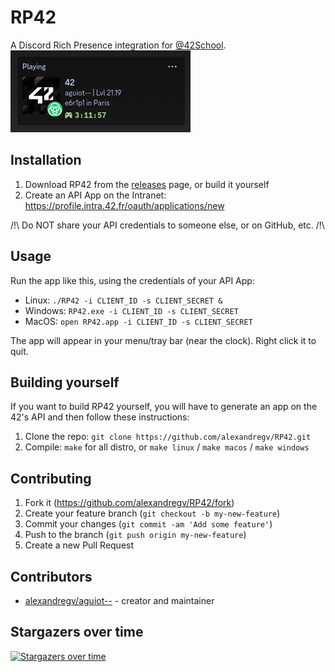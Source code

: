 # RP42

A Discord Rich Presence integration for [@42School](https://github.com/42School).  
![Screenshot](https://raw.githubusercontent.com/alexandregv/RP42/master/screenshot.png)

## Installation
1. Download RP42 from the [releases](https://github.com/alexandregv/RP42/releases) page, or build it yourself  
2. Create an API App on the Intranet: https://profile.intra.42.fr/oauth/applications/new

/!\ Do NOT share your API credentials to someone else, or on GitHub, etc. /!\

## Usage
Run the app like this, using the credentials of your API App:
  - Linux: `./RP42 -i CLIENT_ID -s CLIENT_SECRET &`  
  - Windows: `RP42.exe -i CLIENT_ID -s CLIENT_SECRET`  
  - MacOS: `open RP42.app -i CLIENT_ID -s CLIENT_SECRET`  

The app will appear in your menu/tray bar (near the clock). Right click it to quit.

## Building yourself
If you want to build RP42 yourself, you will have to generate an app on the 42's API and then follow these instructions:  
1. Clone the repo: `git clone https://github.com/alexandregv/RP42.git`  
3. Compile: `make` for all distro, or `make linux` / `make macos` / `make windows`

## Contributing

1. Fork it (<https://github.com/alexandregv/RP42/fork>)  
2. Create your feature branch (`git checkout -b my-new-feature`)  
3. Commit your changes (`git commit -am 'Add some feature'`)  
4. Push to the branch (`git push origin my-new-feature`)  
5. Create a new Pull Request  

## Contributors

- [alexandregv/aguiot--](https://github.com/alexandregv) - creator and maintainer  

## Stargazers over time
[![Stargazers over time](https://starchart.cc/alexandregv/RP42.svg?variant=adaptive)](https://starchart.cc/alexandregv/RP42)
